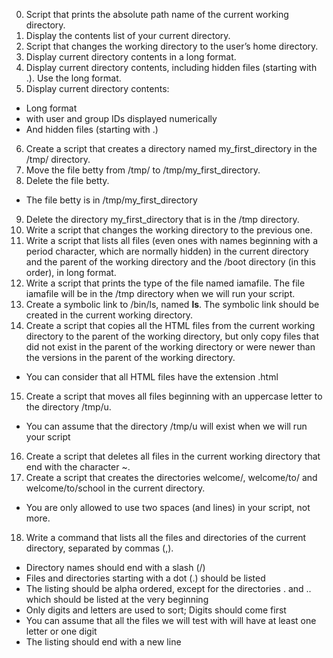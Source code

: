 0. Script that prints the absolute path name of the current working directory.
1. Display the contents list of your current directory.
2. Script that changes the working directory to the user’s home directory.
3. Display current directory contents in a long format.
4. Display current directory contents, including hidden files (starting with .). Use the long format.
5. Display current directory contents:
- Long format
- with user and group IDs displayed numerically
- And hidden files (starting with .)
6. Create a script that creates a directory named my_first_directory in the /tmp/ directory.
7. Move the file betty from /tmp/ to /tmp/my_first_directory.
8. Delete the file betty.
- The file betty is in /tmp/my_first_directory
9. Delete the directory my_first_directory that is in the /tmp directory.
10. Write a script that changes the working directory to the previous one.
11. Write a script that lists all files (even ones with names beginning with a period character, which are normally hidden) in the current directory and the parent of the working directory and the /boot directory (in this order), in long format.
12. Write a script that prints the type of the file named iamafile. The file iamafile will be in the /tmp directory when we will run your script.
13. Create a symbolic link to /bin/ls, named __ls__. The symbolic link should be created in the current working directory.
14. Create a script that copies all the HTML files from the current working directory to the parent of the working directory, but only copy files that did not exist in the parent of the working directory or were newer than the versions in the parent of the working directory.
- You can consider that all HTML files have the extension .html
15. Create a script that moves all files beginning with an uppercase letter to the directory /tmp/u.
- You can assume that the directory /tmp/u will exist when we will run your script
16. Create a script that deletes all files in the current working directory that end with the character ~.
17. Create a script that creates the directories welcome/, welcome/to/ and welcome/to/school in the current directory.
- You are only allowed to use two spaces (and lines) in your script, not more.
18. Write a command that lists all the files and directories of the current directory, separated by commas (,).
- Directory names should end with a slash (/)
- Files and directories starting with a dot (.) should be listed
- The listing should be alpha ordered, except for the directories . and .. which should be listed at the very beginning
- Only digits and letters are used to sort; Digits should come first
- You can assume that all the files we will test with will have at least one letter or one digit
- The listing should end with a new line 


